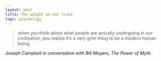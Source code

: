 ```yaml
---
layout: post
title: The weight on our lives
tags: psychology
---
```


> when you think about what people are actually undergoing in our civilization, you realize it’s a very grim thing to be a modern human being.

Joseph Campbell in conversation with Bill Moyers, *The Power of Myth*
